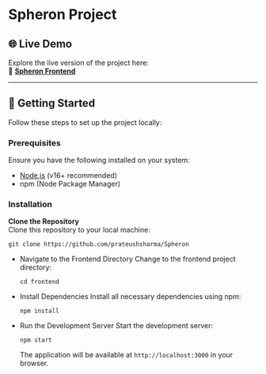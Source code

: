 # Spheron Project

## 🌐 Live Demo  
Explore the live version of the project here:  
🔗 **[Spheron Frontend](https://spheron-psi.vercel.app/)**

---

## 🚀 Getting Started  

Follow these steps to set up the project locally:

### Prerequisites  
Ensure you have the following installed on your system:
- [Node.js](https://nodejs.org/) (v16+ recommended)
- npm (Node Package Manager)

### Installation  

 **Clone the Repository**  
   Clone this repository to your local machine:  
  
   `git clone https://github.com/prateushsharma/Spheron`
*   Navigate to the Frontend Directory
    Change to the frontend project directory:

   
    `cd frontend`
    

*   Install Dependencies 
    Install all necessary dependencies using npm:

    
    `npm install`
    
*   Run the Development Server 
    Start the development server:

    `npm start`
    
    The application will be available at `http://localhost:3000` in your browser.
